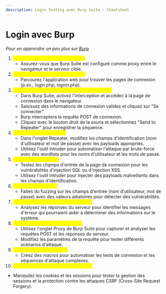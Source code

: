 ```yaml
---
description: Login Testing avec Burp Suite - Cheatsheet
---
```


# Login avec Burp

_Pour en apprendre un peu plus sur_ [_Burp_ ](../outils/burp-suite.md)

1. <mark style="color:yellow;">Configuration de l'Environnement :</mark>
   * Assurez-vous que Burp Suite est configuré comme proxy entre le navigateur et le serveur cible.
2. <mark style="color:yellow;">Identifier les Pages de Connexion :</mark>
   * Parcourez l'application web pour trouver les pages de connexion (p.ex., login.php, signin.php).
3. <mark style="color:yellow;">Enregistrement d'une Séquence de Connexion :</mark>
   * Dans Burp Suite, activez l'interception et accédez à la page de connexion dans le navigateur.
   * Saisissez des informations de connexion valides et cliquez sur "Se connecter".
   * Burp interceptera la requête POST de connexion.
   * Cliquez avec le bouton droit de la souris et sélectionnez "Send to Repeater" pour enregistrer la séquence.
4. <mark style="color:yellow;">Attaque par Brute-Force :</mark>
   * Dans l'onglet Repeater, modifiez les champs d'identification (nom d'utilisateur et mot de passe) avec les payloads appropriés.
   * Utilisez l'outil Intruder pour automatiser l'attaque par brute-force avec des wordlists pour les noms d'utilisateur et les mots de passe.
5. <mark style="color:yellow;">Attaque par Injection :</mark>
   * Testez les champs d'entrée de la page de connexion pour les vulnérabilités d'injection SQL ou d'injection XSS.
   * Utilisez l'outil Intruder pour injecter des payloads malveillants dans les champs d'identification.
6. <mark style="color:yellow;">Attaque par Fuzzing :</mark>
   * Faites du fuzzing sur les champs d'entrée (nom d'utilisateur, mot de passe) avec des valeurs aléatoires pour détecter des vulnérabilités.
7. <mark style="color:yellow;">Identification des Messages d'Erreur :</mark>
   * Analysez les réponses du serveur pour identifier les messages d'erreur qui pourraient aider à déterminer des informations sur le système.
8. <mark style="color:yellow;">Capture et Analyse de Requêtes :</mark>
   * Utilisez l'onglet Proxy de Burp Suite pour capturer et analyser les requêtes POST et les réponses du serveur.
   * Modifiez les paramètres de la requête pour tester différents scénarios d'attaque.
9. <mark style="color:yellow;">Automatisation des Tests :</mark>
   * Créez des macros pour automatiser les tests de connexion et les séquences d'attaque complexes.
10. <mark style="color:yellow;">Utilisation de Cookies et de Sessions :</mark>

* Manipulez les cookies et les sessions pour tester la gestion des sessions et la protection contre les attaques CSRF (Cross-Site Request Forgery).
